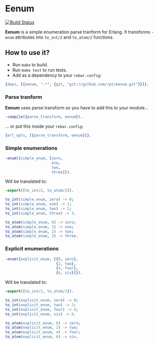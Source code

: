 Eenum
=====

[![Build Status][travis_ci_image]][travis_ci]

**Eenum** is a simple enumeration parse tranform for Erlang. It transforms `-enum` attributes into `to_int/2` and `to_atom/2` functions.

How to use it?
--------------

 * Run `make` to build.
 * Run `make test` to run tests.
 * Add as a dependency to your `rebar.config`:

```erlang
{deps, [{eenum, ".*", {git, "git://github.com/rpt/eenum.git"}}]}.
```

### Parse tranform

**Eenum** uses parse transform so you have to add this to your module...

```erlang
-compile({parse_transform, eenum}).
```

... or put this inside your `rebar.config`:

```erlang
{erl_opts, [{parse_transform, eenum}]}.
```

### Simple enumerations

```erlang
-enum({simple_enum, [zero,
                     one,
                     two,
                     three]}).
```

Will be translated to:

```erlang
-export([to_int/2, to_atom/2]).

to_int(simple_enum, zero) -> 0;
to_int(simple_enum, one) -> 1;
to_int(simple_enum, two) -> 2;
to_int(simple_enum, three) -> 3.

to_atom(simple_enum, 0) -> zero;
to_atom(simple_enum, 1) -> one;
to_atom(simple_enum, 2) -> two;
to_atom(simple_enum, 3) -> three.
```

### Explicit enumerations

```erlang
-enum({explicit_enum, [{0, zero},
                       {2, two},
                       {4, four},
                       {6, six}]}).
```

Will be translated to:

```erlang
-export([to_int/2, to_atom/2]).

to_int(explicit_enum, zero) -> 0;
to_int(explicit_enum, two) -> 2;
to_int(explicit_enum, four) -> 4;
to_int(explicit_enum, six) -> 6.

to_atom(explicit_enum, 0) -> zero;
to_atom(explicit_enum, 2) -> two;
to_atom(explicit_enum, 4) -> four;
to_atom(explicit_enum, 6) -> six.
```

[travis_ci]:
http://travis-ci.org/rpt/eenum
[travis_ci_image]:
https://secure.travis-ci.org/rpt/eenum.png
